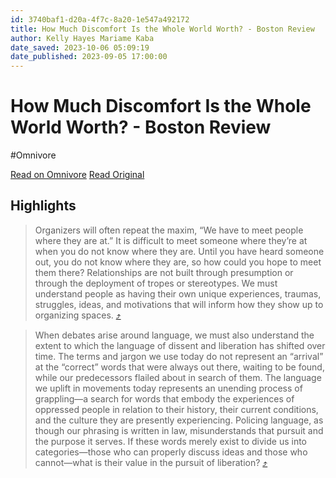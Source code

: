 ```yaml
---
id: 3740baf1-d20a-4f7c-8a20-1e547a492172
title: How Much Discomfort Is the Whole World Worth? - Boston Review
author: Kelly Hayes Mariame Kaba
date_saved: 2023-10-06 05:09:19
date_published: 2023-09-05 17:00:00
---
```


# How Much Discomfort Is the Whole World Worth? - Boston Review
#Omnivore

[Read on Omnivore](https://omnivore.app/me/https-www-bostonreview-net-articles-how-much-discomfort-is-the-w-18b04e44de3)
[Read Original](https://www.bostonreview.net/articles/how-much-discomfort-is-the-whole-world-worth)

## Highlights

> Organizers will often repeat the maxim, “We have to meet people where they are at.” It is difficult to meet someone where they’re at when you do not know where they are. Until you have heard someone out, you do not know where they are, so how could you hope to meet them there? Relationships are not built through presumption or through the deployment of tropes or stereotypes. We must understand people as having their own unique experiences, traumas, struggles, ideas, and motivations that will inform how they show up to organizing spaces. [⤴️](https://omnivore.app/me/https-www-bostonreview-net-articles-how-much-discomfort-is-the-w-18b04e44de3#09c7503a-7c02-49a6-8a46-ae41e1422c17) 

> When debates arise around language, we must also understand the extent to which the language of dissent and liberation has shifted over time. The terms and jargon we use today do not represent an “arrival” at the “correct” words that were always out there, waiting to be found, while our predecessors flailed about in search of them. The language we uplift in movements today represents an unending process of grappling—a search for words that embody the experiences of oppressed people in relation to their history, their current conditions, and the culture they are presently experiencing. Policing language, as though our phrasing is written in law, misunderstands that pursuit and the purpose it serves. If these words merely exist to divide us into categories—those who can properly discuss ideas and those who cannot—what is their value in the pursuit of liberation? [⤴️](https://omnivore.app/me/https-www-bostonreview-net-articles-how-much-discomfort-is-the-w-18b04e44de3#64cdbc7f-ed02-44ec-bd2f-5eadb0e97a33) 

